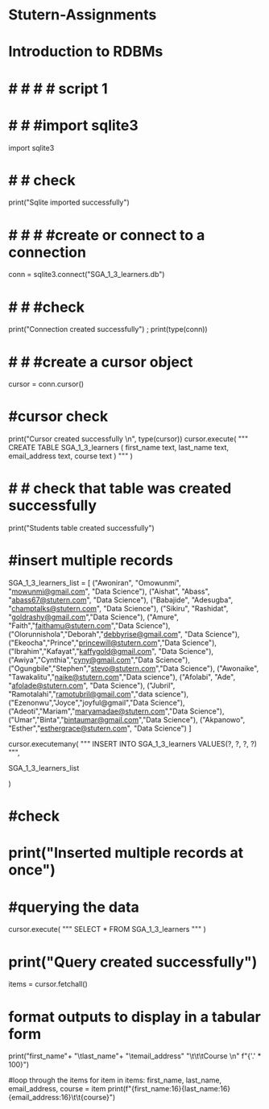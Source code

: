 # Stutern-Assignments
# Introduction to RDBMs
# # # # # script 1
# # # #import sqlite3
import sqlite3

# # # check
print("Sqlite imported successfully")

# # # # #create or connect to a connection
conn = sqlite3.connect("SGA_1_3_learners.db")

# # # #check
print("Connection created successfully") ; print(type(conn))

# # # #create a cursor object
cursor = conn.cursor()

# #cursor check
print("Cursor created successfully \n", type(cursor))
cursor.execute(
    """
    CREATE TABLE SGA_1_3_learners (
        first_name text,
        last_name text,
        email_address text,
        course text
    )
    """
)

# # # check that table was created successfully
print("Students table created successfully")
# #insert multiple records
SGA_1_3_learners_list = [
    ("Awoniran", "Omowunmi", "mowunmi@gmail.com", "Data Science"),
    ("Aishat", "Abass", "abass67@stutern.com", "Data Science"),
    ("Babajide", "Adesugba", "champtalks@stutern.com", "Data Science"),
    ("Sikiru", "Rashidat", "goldrashy@gmail.com","Data Science"),
    ("Amure", "Faith","faithamu@stutern.com","Data Science"),
    ("Olorunnishola","Deborah","debbyrise@gmail.com", "Data Science"),
    ("Ekeocha","Prince","princewill@stutern.com","Data Science"),
    ("Ibrahim","Kafayat","kaffygold@gmail.com", "Data Science"),
    ("Awiya","Cynthia","cyny@gmail.com","Data Science"),
    ("Ogungbile","Stephen","stevo@stutern.com","Data Science"),
    ("Awonaike", "Tawakalitu","naike@stutern.com","Data science"),
    ("Afolabi", "Ade", "afolade@stutern.com", "Data Science"),
    ("Jubril", "Ramotalahi","ramotubril@gmail.com","data science"),
    ("Ezenonwu","Joyce","joyful@gmail","Data Science"),
    ("Adeoti","Mariam","maryamadae@stutern.com","Data Science"),
    ("Umar","Binta","bintaumar@gmail.com","Data Science"),
    ("Akpanowo", "Esther","esthergrace@stutern.com", "Data Science")
]

cursor.executemany(
"""
INSERT INTO SGA_1_3_learners 
VALUES(?, ?, ?, ?)
""",

SGA_1_3_learners_list

)
# #check
# print("Inserted multiple records at once")



# #querying the data
cursor.execute(
    """
    SELECT * FROM SGA_1_3_learners 
    """
)
# print("Query created successfully")

items = cursor.fetchall()

# format outputs to display in a tabular form
print("first_name"+ "\tlast_name"+ "\temail_address" "\t\t\tCourse \n" f"{'.' * 100}")

#loop through the items
for item in items:
    first_name, last_name, email_address, course = item
    print(f"{first_name:16}{last_name:16}{email_address:16}\t\t{course}")
